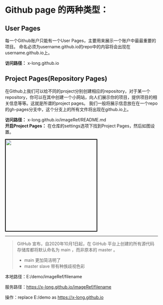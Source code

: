 # Github page 的两种类型：

## **User Pages**

每一个Github账户只能有一个User Pages，主要用来展示一个账户中最最重要的项目。
命名必须为username.github.io的repo中的内容将会出现在username.github.io上。

**访问路径：** x-long.github.io

## **Project Pages(Repository Pages)**

在Github上我们可以给不同的project分别创建相应的repository，对于某一个repository，你可以在其中创建一个小网站，向人们展示你的项目，提供项目的相关信息等等。这就是所谓的project pages。
我们一般将展示信息放在在一个repo的gh-pages分支中，这个分支上的所有文件将出现在github.io上。

**访问路径：** x-long.github.io/imageRef/README.md  
**开启Project Pages：** 在仓库的settings选项下找到Project Pages，然后如图设置。

<img src="..\imageRef\project_page_set.png" style="border:2px solid black" height="300px" >

--------------------------------
>  GitHub 宣布，自2020年10月1日起，在 GitHub 平台上创建的所有源代码存储库都将默认命名为 main ，而非原本的 master 。
>- main 更加简洁明了
>- master slave 带有种族歧视色彩



本地路径：E:/demo/imageRef/filename

服务路径：https://x-long.github.io/imageRef/filename

操作：replace E:/demo as https://x-long.github.io